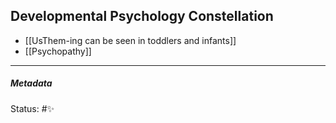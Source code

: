 ## Developmental Psychology Constellation

- [[UsThem-ing can be seen in toddlers and infants]]
- [[Psychopathy]]

___

##### Metadata

Status: #✨